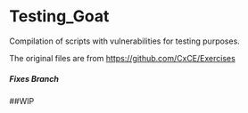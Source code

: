 # Testing_Goat
Compilation of scripts with vulnerabilities for testing purposes.

The original files are from  https://github.com/CxCE/Exercises

##### Fixes Branch
##WIP
